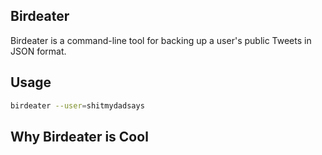 Birdeater
---------

Birdeater is a command-line tool for backing up a user's public Tweets in JSON format.

Usage
-----

```bash
birdeater --user=shitmydadsays
```

Why Birdeater is Cool
---------------------